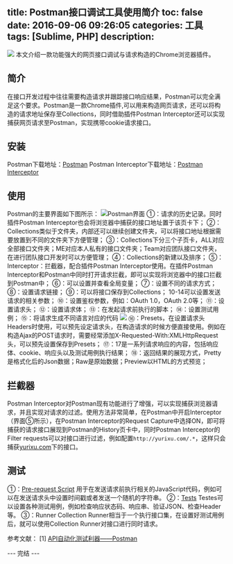 title: Postman接口调试工具使用简介
toc: false
date: 2016-09-06 09:26:05
categories: 工具
tags: [Sublime, PHP]
description:
---

![](http://7xrc03.com1.z0.glb.clouddn.com/201609/Postman/postman.jpg)
本文介绍一款功能强大的网页接口调试与请求构造的Chrome浏览器插件。
<!--more-->

## 简介
在接口开发过程中往往需要构造请求并跟踪接口响应结果，Postman可以完全满足这个要求。Postman是一款Chrome插件,可以用来构造网页请求，还可以将构造的请求地址保存至Collections，同时借助插件Postman Interceptor还可以实现捕获网页请求至Postman，实现携带cookie请求接口。

## 安装
Postman下载地址：[Postman](https://chrome.google.com/webstore/detail/postman/fhbjgbiflinjbdggehcddcbncdddomop?utm_source=chrome-ntp-icon)
Postman Interceptor下载地址：[Postman Interceptor](https://chrome.google.com/webstore/detail/postman-interceptor/aicmkgpgakddgnaphhhpliifpcfhicfo?utm_source=chrome-ntp-icon)
## 使用
Postman的主要界面如下图所示：
![Postman界面](http://7xrc03.com1.z0.glb.clouddn.com/201609/Postman/Postman%E7%95%8C%E9%9D%A2.png)
①：请求的历史记录。同时插件Postman Interceptor也会将浏览器中捕获的接口地址置于该页卡下；
②：Collections类似于文件夹，内部还可以继续创建文件夹，可以将接口地址根据需要放置到不同的文件夹下方便管理；
③：Collections下分三个子页卡，ALL对应全部接口文件夹；ME对应本人私有的接口文件夹；Team对应团队接口文件夹，在进行团队接口开发时可以方便管理；
④：Collections的新建以及排序；
⑤：Interceptor：拦截器，配合插件Postman Interceptor使用。在插件Postman Interceptor和Postman中同时打开请求拦截，即可以实现将浏览器中的接口拦截到Postman中；
⑥：可以设置并查看全局变量；
⑦：设置不同的请求方式；
⑧：设置请求链接；
⑨：可以将接口保存到Collections；
10-14可以设置发送请求的相关参数；
⑩：设置鉴权参数，例如：OAuth 1.0，OAuth 2.0等；
⑪：设置请求头；
⑫：设置请求体；
⑬：在发起请求前执行的脚本；
⑭：设置测试用例；
⑮：将请求生成不同语言对应的代码
![](http://7xrc03.com1.z0.glb.clouddn.com/201609/Postman/Postman-Language.png)
⑯：Presets，在设置请求头Headers时使用，可以预先设定请求头，在构造请求的时候方便直接使用。例如在构造Ajax的POST请求时，需要经常添加X-Requested-With:XMLHttpRequest头，可以预先设置保存到Presets；
⑰：17是一系列请求响应的内容，包括响应体、cookie、响应头以及测试用例执行结果；
⑱：返回结果的展现方式，Pretty是格式化后的Json数据；Raw是原始数据；Preview以HTML的方式预览；

## 拦截器
Postman Interceptor对Postman现有功能进行了增强，可以实现捕获浏览器请求，并且实现对请求的过滤。使用方法非常简单，在Postman中开启Interceptor（界面⑤所示），在Postman Interceptor的Request Capture中选择ON，即可将捕获的请求接口展现到Postman的History页卡中，同时Postman Interceptor的Filter requests可以对接口进行过滤，例如配置`http://yurixu.com/.*`，这样只会捕获[yurixu.com](yurixu.com)下的接口。

## 测试
①：[Pre-request Script](https://www.getpostman.com/docs/pre_request_scripts)
用于在发送请求前执行相关的JavaScript代码，例如可以在发送请求头中设置时间戳或者发送一个随机的字符串。
②：[Tests](https://www.getpostman.com/docs/writing_tests)
Testes可以设置各种测试用例，例如检查响应状态码、响应串、验证JSON、检查Header等。
③：Runner
Collection Runner相当于一个执行接口集，在设置好测试用例后，就可以使用Collection Runner对接口进行同时请求。

参考文献：
[1] [API自动化测试利器——Postman](https://www.sdk.cn/news/1037)

--- 完结 ---